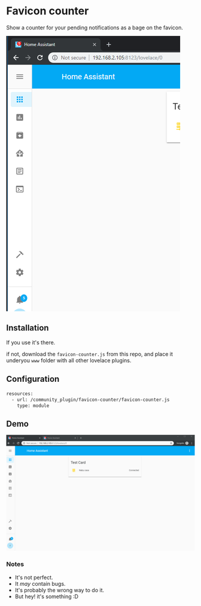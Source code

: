 # Favicon counter

Show a counter for your pending notifications as a bage on the favicon.

![img](media/img.png)

## Installation

If you use []() it's there.

if not, download the `favicon-counter.js` from this repo, and place it underyou `www` folder with all other lovelace plugins.

## Configuration

```
resources:
  - url: /community_plugin/favicon-counter/favicon-counter.js
    type: module
```

## Demo

![demo](media/notification_counter.gif)


### Notes

- It's not perfect.
- It _may_ contain bugs.
- It's probably the wrong way to do it.
- But hey! it's something :D
